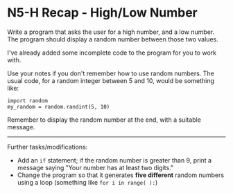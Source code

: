 # N5-H Recap - High/Low Number

Write a program that asks the user for a high number, and a low number. The program should display a random number between those two values.

I've already added some incomplete code to the program for you to work with.

Use your notes if you don't remember how to use random numbers. The usual code, for a random integer between 5 and 10, would be something like:

```
import random
my_random = random.randint(5, 10)
```

Remember to display the random number at the end, with a suitable message.

---
Further tasks/modifications:

* Add an `if` statement; if the random number is greater than 9, print a message saying "Your number has at least two digits."
* Change the program so that it generates **five different** random numbers using a loop (something like `for i in range( ):`)
